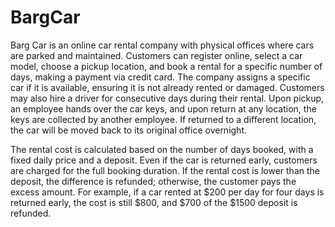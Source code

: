 # BargCar

Barg Car is an online car rental company with physical offices where cars are parked and maintained. Customers can register online, select a car model, choose a pickup location, and book a rental for a specific number of days, making a payment via credit card. The company assigns a specific car if it is available, ensuring it is not already rented or damaged. Customers may also hire a driver for consecutive days during their rental. Upon pickup, an employee hands over the car keys, and upon return at any location, the keys are collected by another employee. If returned to a different location, the car will be moved back to its original office overnight.

The rental cost is calculated based on the number of days booked, with a fixed daily price and a deposit. Even if the car is returned early, customers are charged for the full booking duration. If the rental cost is lower than the deposit, the difference is refunded; otherwise, the customer pays the excess amount. For example, if a car rented at $200 per day for four days is returned early, the cost is still $800, and $700 of the $1500 deposit is refunded.

